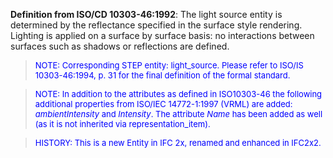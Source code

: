 ﻿**Definition from ISO/CD 10303-46:1992**: The light source entity is determined by the reflectance specified in the surface style rendering. Lighting is applied on a surface by surface basis: no interactions between surfaces such as shadows or reflections are defined.

> <font size="-1" color="#0000FF">NOTE: Corresponding STEP entity:
		  light_source. Please refer to ISO/IS 10303-46:1994, p. 31 for the final
		  definition of the formal standard. </font>
>

> <font color="#0000FF" size="-1">NOTE: In addition to the
		attributes as defined in ISO10303-46 the following additional properties from
		ISO/IEC 14772-1:1997 (VRML) are added: <i>ambientIntensity</i> and
		<i>Intensity</i>. The attribute <i>Name</i> has been added as well (as it is
		not inherited via representation_item).</font>

> <font color="#0000FF" size="-1">HISTORY: This is a new Entity
		in IFC 2x, renamed and enhanced in IFC2x2.</font>